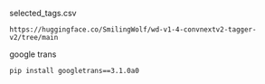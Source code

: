 
selected_tags.csv
```
https://huggingface.co/SmilingWolf/wd-v1-4-convnextv2-tagger-v2/tree/main

```


google trans
```
pip install googletrans==3.1.0a0
```
